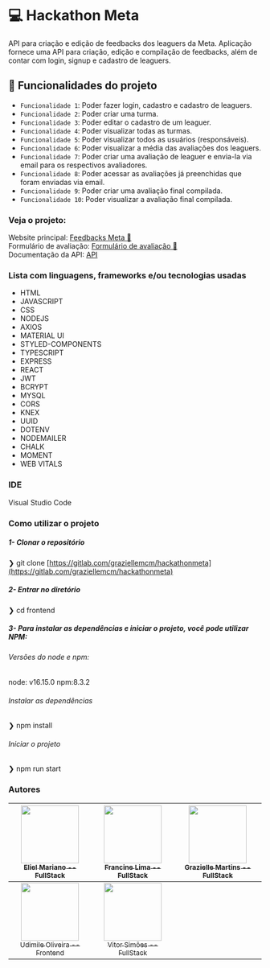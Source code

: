 #  💻 Hackathon Meta
API para criação e edição de feedbacks dos leaguers da Meta.
Aplicação fornece uma API para criação, edição e compilação de feedbacks, além de contar com login, signup e cadastro de leaguers.

## :hammer: Funcionalidades do projeto
- `Funcionalidade 1`: Poder fazer login, cadastro e cadastro de leaguers.
- `Funcionalidade 2`: Poder criar uma turma.
- `Funcionalidade 3`: Poder editar o cadastro de um leaguer.
- `Funcionalidade 4`: Poder visualizar todas as turmas.
- `Funcionalidade 5`: Poder visualizar todos as usuários (responsáveis).
- `Funcionalidade 6`: Poder visualizar a média das avaliações dos leaguers.
- `Funcionalidade 7`: Poder criar uma avaliação de leaguer e envia-la via email para os respectivos avaliadores.
- `Funcionalidade 8`: Poder acessar as avaliações já preenchidas que foram enviadas via email.
- `Funcionalidade 9`: Poder criar uma avaliação final compilada.
- `Funcionalidade 10`: Poder visualizar a avaliação final compilada.

### Veja o projeto: 
Website principal: <a href="#">Feedbacks Meta 🎯</a> <br>
Formulário de avaliação: <a href="https://smiling-slope.surge.sh/">Formulário de avaliação 📝</a> <br>
Documentação da API: <a href="https://documenter.getpostman.com/view/19296644/Uz5FJGUr#d26fe043-95ae-4ce3-8dff-8d705f40f5c0">API</a>


 ### Lista com linguagens, frameworks e/ou tecnologias usadas
- HTML
- JAVASCRIPT
- CSS
- NODEJS
- AXIOS
- MATERIAL UI
- STYLED-COMPONENTS
- TYPESCRIPT
- EXPRESS
- REACT
- JWT
- BCRYPT
- MYSQL
- CORS
- KNEX
- UUID
- DOTENV
- NODEMAILER
- CHALK
- MOMENT
- WEB VITALS

### IDE
Visual Studio Code

### Como utilizar o projeto

##### 1- Clonar o repositório

  ❯ git clone [https://gitlab.com/graziellemcm/hackathonmeta](https://gitlab.com/graziellemcm/hackathonmeta)

##### 2- Entrar no diretório
  ❯ cd frontend

##### 3- Para instalar as dependências e iniciar o projeto, você pode utilizar NPM:
  ###### Versões do node e npm:
  node: v16.15.0
  npm:8.3.2

  ###### Instalar as dependências
   ❯ npm install

  ###### Iniciar o projeto
   ❯ npm run start


### Autores

| [<img src="https://avatars.githubusercontent.com/u/94701976?v=4" width=115><br><sub>Eliel Mariano -- FullStack</sub>](https://github.com/Eliel-Mariano) |  [<img src="https://avatars.githubusercontent.com/u/94610559?v=4" width=115><br><sub>Francine Lima -- FullStack</sub>](https://github.com/francine1919) |  [<img src="https://avatars.githubusercontent.com/u/62907120?v=4" width=115><br><sub>Grazielle Martins -- FullStack</sub>](https://github.com/graziellemcm) |
| :---: | :---: | :---: |
| [<img src="https://avatars.githubusercontent.com/u/76756821?v=4" width=115><br><sub>Udimile Oliveira -- Frontend</sub>](https://github.com/udimile) |  [<img src="https://avatars.githubusercontent.com/u/94612208?v=4" width=115><br><sub>Vitor Simões --FullStack</sub>](https://github.com/Vsux17) | 

